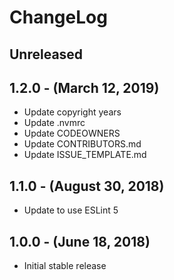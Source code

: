 ChangeLog
=========

Unreleased
-----------------

1.2.0 - (March 12, 2019)
------------------
* Update copyright years
* Update .nvmrc
* Update CODEOWNERS
* Update CONTRIBUTORS.md
* Update ISSUE_TEMPLATE.md

1.1.0 - (August 30, 2018)
------------------
* Update to use ESLint 5

1.0.0 - (June 18, 2018)
------------------
* Initial stable release
